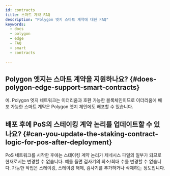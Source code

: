 ```yaml
---
id: contracts
title: 스마트 계약 FAQ
description: "Polygon 엣지 스마트 계약에 대한 FAQ"
keywords:
  - docs
  - polygon
  - edge
  - FAQ
  - smart
  - contracts

---
```


## Polygon 엣지는 스마트 계약을 지원하나요? {#does-polygon-edge-support-smart-contracts}

예. Polygon 엣지 네트워크는 이더리움과 호환 가능한 블록체인이므로 이더리움에 배포 가능한 스마트 계약은 Polygon 엣지 체인에도 배포할 수 있습니다.

## 배포 후에 PoS의 스테이킹 계약 논리를 업데이트할 수 있나요? {#can-you-update-the-staking-contract-logic-for-pos-after-deployment}

PoS 네트워크를 시작한 후에는 스테이킹 계약 논리가 제네시스 파일의 일부가 되므로 현재로서는 변경할 수 없습니다. 예를 들면 검사기의 최소/최대 수를 변경할 수 없습니다. 가능한 작업은 스테이킹, 스테이킹 해제, 검사기를 추가하거나 삭제하는 정도입니다.



